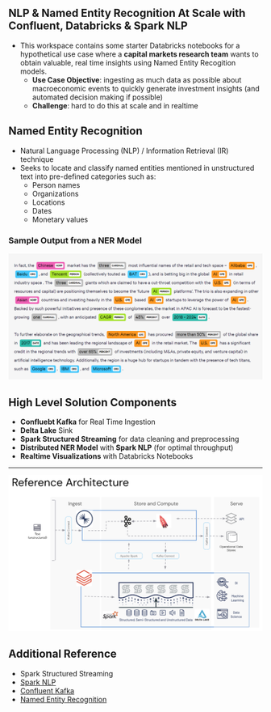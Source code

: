 ## NLP & Named Entity Recognition At Scale with Confluent, Databricks & Spark NLP

* This workspace contains some starter Databricks notebooks for a hypothetical use case where a **capital markets research team** wants to obtain valuable, real time insights using Named Entity Recogition models.
  * **Use Case Objective**: ingesting as much data as possible about macroeconomic events to quickly generate investment insights (and automated decision making if possible)
  * **Challenge**: hard to do this at scale and in realtime

## Named Entity Recognition

* Natural Language Processing (NLP) / Information Retrieval (IR) technique
* Seeks to locate and classify named entities mentioned in unstructured text into pre-defined categories such as:
  * Person names
  * Organizations
  * Locations
  * Dates
  * Monetary values

### Sample Output from a NER Model

<img src="https://raw.githubusercontent.com/rafaelvp-db/confluent-databricks-streaming-nlp/main/img/ner.png" />

## High Level Solution Components
* **Confluebt Kafka** for Real Time Ingestion
* **Delta Lake** Sink 
* **Spark Structured Streaming** for data cleaning and preprocessing
* **Distributed NER Model** with **Spark NLP** (for optimal throughput)
* **Realtime Visualizations** with Databricks Notebooks

<hr></hr>

<img src="https://raw.githubusercontent.com/rafaelvp-db/confluent-databricks-streaming-nlp/main/img/arch.png" />

## Additional Reference

* Spark Structured Streaming
* [Spark NLP](https://www.johnsnowlabs.com/)
* [Confluent Kafka](https://www.confluent.io/)
* [Named Entity Recognition](https://en.wikipedia.org/wiki/Named-entity_recognition)
